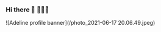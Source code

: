 ### Hi there 👋 👩🏻‍💻

![Adeline profile banner](/photo_2021-06-17 20.06.49.jpeg)

<!-- <img src="photo_2021-06-17 20.06.49.jpeg"> -->

<!--
**8deline/8deline** is a ✨ _special_ ✨ repository because its `README.md` (this file) appears on your GitHub profile.

Here are some ideas to get you started:

- 🔭 I’m currently working on ...
- 🌱 I’m currently learning ...
- 👯 I’m looking to collaborate on ...
- 🤔 I’m looking for help with ...
- 💬 Ask me about ...
- 📫 How to reach me: ...
- 😄 Pronouns: ...
- ⚡ Fun fact: ...
  -->
